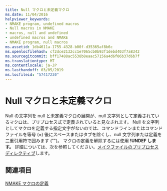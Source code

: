 ```yaml
---
title: Null マクロと未定義マクロ
ms.date: 11/04/2016
helpviewer_keywords:
- NMAKE program, undefined macros
- Null macros in NMAKE
- macros, null and undefined
- undefined macros and NMAKE
- NMAKE program, null macros
ms.assetid: 1db4611a-1755-4328-b00f-d35365af8b6c
ms.openlocfilehash: cf2dce2132cc1e7065cb0b93f1debd403f7a8342
ms.sourcegitcommit: bff17488ac5538b8eaac57156a4d6f06b37d6b7f
ms.translationtype: MT
ms.contentlocale: ja-JP
ms.lasthandoff: 03/05/2019
ms.locfileid: "57417230"
---
```

# <a name="null-and-undefined-macros"></a>Null マクロと未定義マクロ

Null の文字列を null と未定義マクロの展開が、null 文字列として定義されているマクロは、プリプロセス式で定義されていると見なされます。 Null を文字列としてマクロを定義する指定文字がないのでは、コマンドラインまたはコマンド ファイルを等号 (=) 後にスペースまたはタブを除くし、null 文字列または定義を二重引用符で囲みます ("")。 マクロの定義を解除するには使用 **!UNDEF します。** 詳細については、次を参照してください。[メイクファイルのプリプロセス ディレクティブ](../build/makefile-preprocessing-directives.md)します。

## <a name="see-also"></a>関連項目

[NMAKE マクロの定義](../build/defining-an-nmake-macro.md)
